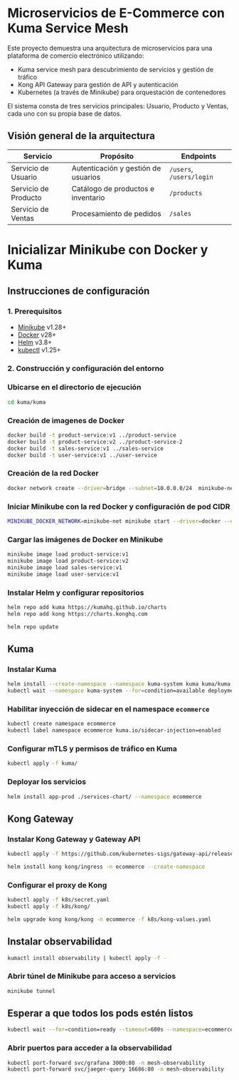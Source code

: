 # Microservicios de E-Commerce con Kuma Service Mesh

Este proyecto demuestra una arquitectura de microservicios para una plataforma de comercio electrónico utilizando:
- Kuma service mesh para descubrimiento de servicios y gestión de tráfico
- Kong API Gateway para gestión de API y autenticación
- Kubernetes (a través de Minikube) para orquestación de contenedores

El sistema consta de tres servicios principales: Usuario, Producto y Ventas, cada uno con su propia base de datos.

## Visión general de la arquitectura

| Servicio | Propósito | Endpoints |
|----------|-----------|-----------|
| Servicio de Usuario | Autenticación y gestión de usuarios | `/users`, `/users/login` |
| Servicio de Producto | Catálogo de productos e inventario | `/products` |
| Servicio de Ventas | Procesamiento de pedidos | `/sales` |

# Inicializar Minikube con Docker y Kuma

## Instrucciones de configuración

### 1. Prerequisitos
- [Minikube](https://minikube.sigs.k8s.io/docs/start/) v1.28+
- [Docker](https://docs.docker.com/get-docker/) v28+
- [Helm](https://helm.sh/docs/intro/install/) v3.8+
- [kubectl](https://kubernetes.io/docs/tasks/tools/) v1.25+

### 2. Construcción y configuración del entorno
### Ubicarse en el directorio de ejecución
```bash
cd kuma/kuma
```

### Creación de imagenes de Docker
```bash
docker build -t product-service:v1 ../product-service
docker build -t product-service:v2 ../product-service-2
docker build -t sales-service:v1 ../sales-service
docker build -t user-service:v1 ../user-service
```

### Creación de la red Docker
```bash
docker network create --driver=bridge --subnet=10.0.0.0/24  minikube-net
```

### Iniciar Minikube con la red Docker y configuración de pod CIDR
```bash
MINIKUBE_DOCKER_NETWORK=minikube-net minikube start --driver=docker --extra-config=kubelet.pod-cidr=192.168.0.0/24
```

### Cargar las imágenes de Docker en Minikube
```bash
minikube image load product-service:v1
minikube image load product-service:v2
minikube image load sales-service:v1
minikube image load user-service:v1
```

### Instalar Helm y configurar repositorios
```bash
helm repo add kuma https://kumahq.github.io/charts
helm repo add kong https://charts.konghq.com

helm repo update
```

## Kuma

### Instalar Kuma
```bash
helm install --create-namespace --namespace kuma-system kuma kuma/kuma
kubectl wait --namespace kuma-system --for=condition=available deployment/kuma-control-plane --timeout=600s
```

### Habilitar inyección de sidecar en el namespace `ecommerce`
```bash
kubectl create namespace ecommerce
kubectl label namespace ecommerce kuma.io/sidecar-injection=enabled
```


### Configurar mTLS y permisos de tráfico en Kuma
```bash
kubectl apply -f kuma/
```

### Deployar los servicios
```bash
helm install app-prod ./services-chart/ --namespace ecommerce
```

## Kong Gateway

### Instalar Kong Gateway y Gateway API
```bash
kubectl apply -f https://github.com/kubernetes-sigs/gateway-api/releases/download/v1.1.0/standard-install.yaml --namespace ecommerce

helm install kong kong/ingress -n ecommerce --create-namespace
```

### Configurar el proxy de Kong
```bash
kubectl apply -f k8s/secret.yaml
kubectl apply -f k8s/kong/

helm upgrade kong kong/kong -n ecommerce -f k8s/kong-values.yaml
```

## Instalar observabilidad
```bash
kumactl install observability | kubectl apply -f -
```

### Abrir túnel de Minikube para acceso a servicios
```bash
minikube tunnel
```

## Esperar a que todos los pods estén listos
```bash
kubectl wait --for=condition=ready --timeout=600s --namespace=ecommerce pods --all
```

### Abrir puertos para acceder a la observabilidad
```bash
kubectl port-forward svc/grafana 3000:80 -n mesh-observability
kubectl port-forward svc/jaeger-query 16686:80 -n mesh-observability
```
